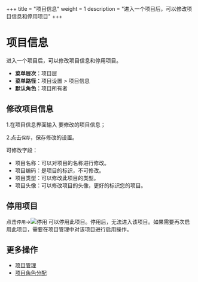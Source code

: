 ﻿+++
title = "项目信息"
weight = 1
description = "进入一个项目后，可以修改项目信息和停用项目"
+++


# 项目信息


进入一个项目后，可以修改项目信息和停用项目。



  - **菜单层次**：项目层
  - **菜单路径**：项目设置 > 项目信息
  - **默认角色**：项目所有者

<h2 id="1">修改项目信息</h2>



1.在项目信息界面输入 要修改的项目信息；

2.点击`保存`，保存修改的设置。

可修改字段：



- 项目名称：可以对项目的名称进行修改。
- 项目编码：是项目的标识，不可修改。
- 项目类型：可以修改此项目的类型。
- 项目头像：可以修改项目的头像，更好的标识您的项目。



<h2 id="2">停用项目</h2>



点击`停用`→![停用](/docs/user-guide/system-configuration/project/image/stop.png) 可以停用此项目。停用后，无法进入该项目。如果需要再次启用此项目，需要在项目管理中对该项目进行启用操作。

## 更多操作
- [项目管理](../../tenant/project)
- [项目角色分配](../role-assignment)